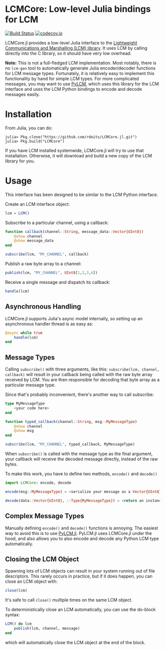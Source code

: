 # LCMCore: Low-level Julia bindings for LCM

[![Build Status](https://travis-ci.org/rdeits/LCMCore.jl.svg?branch=master)](https://travis-ci.org/rdeits/LCMCore.jl)
[![codecov.io](https://codecov.io/github/rdeits/LCMCore.jl/coverage.svg?branch=master)](https://codecov.io/github/rdeits/LCMCore.jl?branch=master)

LCMCore.jl provides a low-level Julia interface to the [Lightweight Communications and Marshalling (LCM) library](https://lcm-proj.github.io/). It uses LCM by calling directly into the C library, so it should have very low overhead.

**Note:** This is not a full-fledged LCM implementation. Most notably, there is no `lcm-gen` tool to automatically generate Julia encoder/decoder functions for LCM message types. Fortunately, it is relatively easy to implement this functionality by hand for simple LCM types. For more complicated messages, you may want to use [PyLCM](https://github.com/rdeits/PyLCM.jl), which uses this library for the LCM interface and uses the LCM Python bindings to encode and decode messages easily.

# Installation

From Julia, you can do:

    julia> Pkg.clone("https://github.com/rdeits/LCMCore.jl.git")
    julia> Pkg.build("LCMCore")

If you have LCM installed systemwide, LCMCore.jl will try to use that installation. Otherwise, it will download and build a new copy of the LCM library for you.

# Usage

This interface has been designed to be similar to the LCM Python interface.

Create an LCM interface object:

```julia
lcm = LCM()
```

Subscribe to a particular channel, using a callback:

```julia
function callback(channel::String, message_data::Vector{UInt8})
    @show channel
    @show message_data
end

subscribe(lcm, "MY_CHANNEL", callback)
```

Publish a raw byte array to a channel:

```julia
publish(lcm, "MY_CHANNEL", UInt8[1,2,3,4])
```

Receive a single message and dispatch its callback:

```julia
handle(lcm)
```

## Asynchronous Handling

LCMCore.jl supports Julia's async model internally, so setting up an asynchronous handler thread is as easy as:

```julia
@async while true
    handle(lcm)
end
```

## Message Types

Calling `subscribe()` with three arguments, like this: `subscribe(lcm, channel, callback)` will result in your callback being called with the raw byte array received by LCM. You are then responsible for decoding that byte array as a particular message type.

Since that's probably inconvenient, there's another way to call subscribe:

```julia
type MyMessageType
    <your code here>
end

function typed_callback(channel::String, msg::MyMessageType)
    @show channel
    @show msg
end

subscribe(lcm, "MY_CHANNEL", typed_callback, MyMessageType)
```

When `subscribe()` is called with the message type as the final argument, your callback will receive the decoded message directly, instead of the raw bytes.

To make this work, you have to define two methods, `encode()` and `decode()`

```julia
import LCMCore: encode, decode

encode(msg::MyMessageType) = <serialize your message as a Vector{UInt8}>

decode(data::Vector{UInt8}, ::Type{MyMessageType}) = <return an instance of MyMessageType from the given data>
```

## Complex Message Types

Manually defining `encode()` and `decode()` functions is annoying. The easiest way to avoid this is to use [PyLCM.jl](https://github.com/rdeits/PyLCM.jl). PyLCM.jl uses LCMCore.jl under the hood, and also allows you to also encode and decode any Python LCM type automatically.

## Closing the LCM Object

Spawning lots of LCM objects can result in your system running out of file descriptors. This rarely occurs in practice, but if it does happen, you can close an LCM object with:

```julia
close(lcm)
```

It's safe to call `close()` multiple times on the same LCM object.

To deterministically close an LCM automatically, you can use the do-block syntax:

```julia
LCM() do lcm
    publish(lcm, channel, message)
end
```

which will automatically close the LCM object at the end of the block. 
